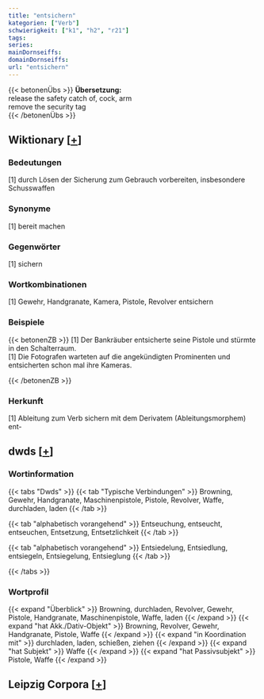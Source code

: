 ```yaml
---
title: "entsichern"
kategorien: ["Verb"]
schwierigkeit: ["k1", "h2", "r21"]
tags:
series:
mainDornseiffs:
domainDornseiffs:
url: "entsichern"
---
```


{{< betonenÜbs >}}
**Übersetzung:**  
release the safety catch of, cock, arm  
remove the security tag  
{{< /betonenÜbs >}}

## Wiktionary [[+](https://de.wiktionary.org/wiki/entsichern)]

### Bedeutungen
[1] durch Lösen der Sicherung zum Gebrauch vorbereiten, insbesondere Schusswaffen  

### Synonyme
[1] bereit machen  

### Gegenwörter
[1] sichern  

### Wortkombinationen
[1] Gewehr, Handgranate, Kamera, Pistole, Revolver entsichern  

### Beispiele
{{< betonenZB >}}
[1] Der Bankräuber entsicherte seine Pistole und stürmte in den Schalterraum.  
[1] Die Fotografen warteten auf die angekündigten Prominenten und entsicherten schon mal ihre Kameras.  

{{< /betonenZB >}}
### Herkunft
[1] Ableitung zum Verb sichern mit dem Derivatem (Ableitungsmorphem) ent-  



## dwds [[+](https://www.dwds.de/wb/entsichern)]

### Wortinformation
{{< tabs "Dwds" >}}
{{< tab "Typische Verbindungen" >}}
Browning, Gewehr, Handgranate, Maschinenpistole, Pistole, Revolver, Waffe, durchladen, laden
{{< /tab >}}

{{< tab "alphabetisch vorangehend" >}}
Entseuchung, entseucht, entseuchen, Entsetzung, Entsetzlichkeit
{{< /tab >}}

{{< tab "alphabetisch vorangehend" >}}
Entsiedelung, Entsiedlung, entsiegeln, Entsiegelung, Entsieglung
{{< /tab >}}

{{< /tabs >}}

### Wortprofil
{{< expand "Überblick" >}} Browning, durchladen, Revolver, Gewehr, Pistole, Handgranate, Maschinenpistole, Waffe, laden {{< /expand >}}
{{< expand "hat Akk./Dativ-Objekt" >}} Browning, Revolver, Gewehr, Handgranate, Pistole, Waffe {{< /expand >}}
{{< expand "in Koordination mit" >}} durchladen, laden, schießen, ziehen {{< /expand >}}
{{< expand "hat Subjekt" >}} Waffe {{< /expand >}}
{{< expand "hat Passivsubjekt" >}} Pistole, Waffe {{< /expand >}}

## Leipzig Corpora [[+](https://corpora.uni-leipzig.de/en/res?word=entsichern&corpusId=deu_newscrawl-public_2018)]


